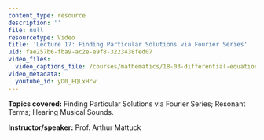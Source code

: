 ```yaml
---
content_type: resource
description: ''
file: null
resourcetype: Video
title: 'Lecture 17: Finding Particular Solutions via Fourier Series'
uid: fae257b6-fba9-ac2e-e9f8-3223438fed07
video_files:
  video_captions_file: /courses/mathematics/18-03-differential-equations-spring-2010/video-lectures/lecture-17-finding-particular-solutions-via-fourier-series/yD0_EQLxHcw.vtt
video_metadata:
  youtube_id: yD0_EQLxHcw
---
```


**Topics covered:** Finding Particular Solutions via Fourier Series; Resonant Terms; Hearing Musical Sounds.

**Instructor/speaker:** Prof. Arthur Mattuck